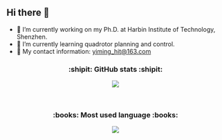 ## Hi there 👋

<!--
**hitwang606/hitwang606** is a ✨ _special_ ✨ repository because its `README.md` (this file) appears on your GitHub profile.

Here are some ideas to get you started:

- 🔭 I’m currently working on ...
- 🌱 I’m currently learning ...
- 👯 I’m looking to collaborate on ...
- 🤔 I’m looking for help with ...
- 💬 Ask me about ...
- 📫 How to reach me: ...
- 😄 Pronouns: ...
- ⚡ Fun fact: ...
-->
- 🔭 I’m currently working on my Ph.D. at Harbin Institute of Technology, Shenzhen.
- 🌱 I’m currently learning quadrotor planning and control.
- 💬 My contact information: yiming_hit@163.com

<h3 align="center">:shipit: GitHub stats :shipit:</h3>
<p align="center">
  <img src="https://github-readme-stats.vercel.app/api?username=hitwang606&show_icons=true&theme=dark" />
</p>

<br>
<h3 align="center">:books: Most used language :books:</h3>
<p align="center">
  <img src="https://github-readme-stats.vercel.app/api/top-langs/?username=hitwang606&layout=compact&theme=dark" />
</p>
<br>
